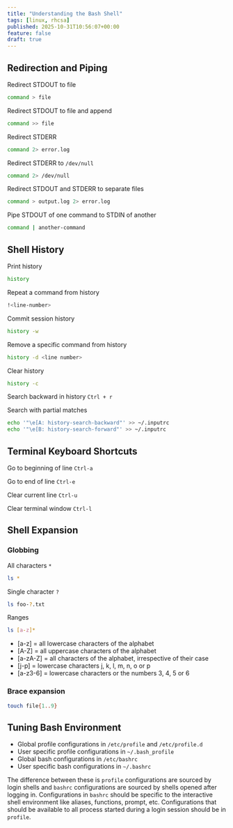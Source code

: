 ```yaml
---
title: "Understanding the Bash Shell"
tags: [linux, rhcsa]
published: 2025-10-31T10:56:07+00:00
feature: false
draft: true
---
```


## Redirection and Piping 

Redirect STDOUT to file
```bash
command > file
```

Redirect STDOUT to file and append
```bash
command >> file
```

Redirect STDERR
```bash
command 2> error.log
```

Redirect STDERR to `/dev/null`
```bash
command 2> /dev/null
```

Redirect STDOUT and STDERR to separate files
```bash
command > output.log 2> error.log
```

Pipe STDOUT of one command to STDIN of another
```bash
command | another-command
```

## Shell History

Print history

```bash
history
```

Repeat a command from history

```bash
!<line-number>
```

Commit session history
```bash
history -w
```

Remove a specific command from history

```bash
history -d <line number>
```

Clear history

```bash
history -c
```

Search backward in history
`Ctrl + r`

Search with partial matches

```bash
echo '"\e[A: history-search-backward"' >> ~/.inputrc
echo '"\e[B: history-search-forward"' >> ~/.inputrc
```

## Terminal Keyboard Shortcuts

Go to beginning of line 
`Ctrl-a`

Go to end of line 
`Ctrl-e`

Clear current line
`Ctrl-u`

Clear terminal window
`Ctrl-l`

## Shell Expansion

### Globbing

All characters `*`
```bash
ls *
```

Single character `?`
```bash
ls foo-?.txt
```

Ranges
```bash
ls [a-z]*
```
- [a-z] = all lowercase characters of the alphabet
- [A-Z] = all uppercase characters of the alphabet
- [a-zA-Z] = all characters of the alphabet, irrespective of their case
- [j-p] = lowercase characters j, k, l, m, n, o or p
- [a-z3-6] = lowercase characters or the numbers 3, 4, 5 or 6

### Brace expansion
```bash
touch file{1..9}
```

## Tuning Bash Environment
- Global profile configurations in `/etc/profile` and `/etc/profile.d`
- User specific profile configurations in `~/.bash_profile`
- Global bash configurations in `/etc/bashrc`
- User specific bash configurations in `~/.bashrc`

The difference between these is `profile` configurations are sourced by login
shells and `bashrc` configurations are sourced by shells opened after logging
in.  Configurations in `bashrc` should be specific to the interactive shell
environment like aliases, functions, prompt, etc. Configurations that should be
available to all process started during a login session should be in `profile`.